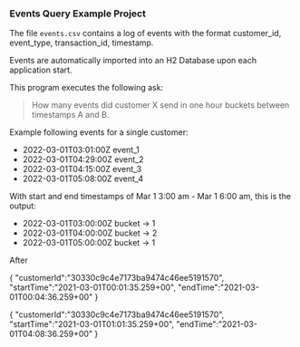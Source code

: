 ### Events Query Example Project

The file `events.csv` contains a log of events with the 
format customer_id, event_type, transaction_id, timestamp.

Events are automatically imported into an H2 Database upon each application start.

This program executes the following ask:

> How many events did customer X send in one hour buckets between timestamps A and B. 

Example following events for a single customer:

- 2022-03-01T03:01:00Z event_1
- 2022-03-01T04:29:00Z event_2
- 2022-03-01T04:15:00Z event_3
- 2022-03-01T05:08:00Z event_4

With start and end timestamps of Mar 1 3:00 am - Mar 1 6:00 am, this is the output:
- 2022-03-01T03:00:00Z bucket -> 1
- 2022-03-01T04:00:00Z bucket -> 2
- 2022-03-01T05:00:00Z bucket -> 1

After 

{
"customerId":"30330c9c4e7173ba9474c46ee5191570",
"startTime":"2021-03-01T00:01:35.259+00",
"endTime":"2021-03-01T00:04:36.259+00"
}

{
"customerId":"30330c9c4e7173ba9474c46ee5191570",
"startTime":"2021-03-01T01:01:35.259+00",
"endTime":"2021-03-01T04:08:36.259+00"
}
